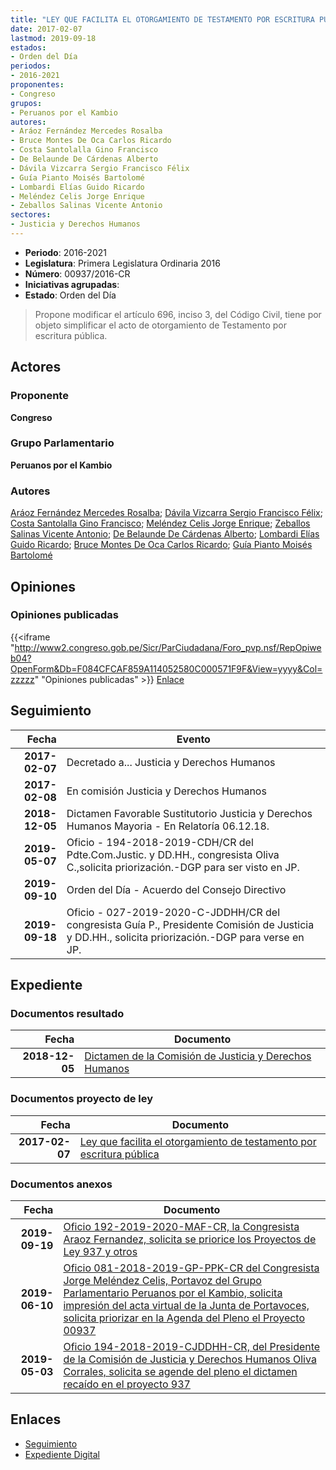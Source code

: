 ```yaml
---
title: "LEY QUE FACILITA EL OTORGAMIENTO DE TESTAMENTO POR ESCRITURA PÚBLICA"
date: 2017-02-07
lastmod: 2019-09-18
estados:
- Orden del Día
periodos:
- 2016-2021
proponentes:
- Congreso
grupos:
- Peruanos por el Kambio
autores:
- Aráoz Fernández Mercedes Rosalba
- Bruce Montes De Oca Carlos Ricardo
- Costa Santolalla Gino Francisco
- De Belaunde De Cárdenas Alberto
- Dávila Vizcarra Sergio Francisco Félix
- Guía Pianto Moisés Bartolomé
- Lombardi Elías Guido Ricardo
- Meléndez Celis Jorge Enrique
- Zeballos Salinas Vicente Antonio
sectores:
- Justicia y Derechos Humanos
---
```

- **Periodo**: 2016-2021
- **Legislatura**: Primera Legislatura Ordinaria 2016
- **Número**: 00937/2016-CR
- **Iniciativas agrupadas**: 
- **Estado**: Orden del Día

> Propone modificar el artículo 696, inciso 3, del Código Civil, tiene por objeto simplificar el acto de otorgamiento de Testamento por escritura pública.


## Actores

### Proponente

**Congreso**

### Grupo Parlamentario

**Peruanos por el Kambio**

### Autores

[Aráoz Fernández Mercedes Rosalba](mailto:mailto:maraoz@congreso.gob.pe); [Dávila Vizcarra Sergio Francisco Félix](mailto:mailto:sdavila@congreso.gob.pe); [Costa Santolalla Gino Francisco](mailto:mailto:gcosta@congreso.gob.pe); [Meléndez Celis Jorge Enrique](mailto:mailto:jmelendez@congreso.gob.pe); [Zeballos Salinas Vicente Antonio](mailto:mailto:vzeballos@congreso.gob.pe); [De Belaunde De Cárdenas Alberto](mailto:mailto:adebelaunde@congreso.gob.pe); [Lombardi Elías Guido Ricardo](mailto:mailto:glombardi@congreso.gob.pe); [Bruce Montes De Oca Carlos Ricardo](mailto:mailto:cbruce@congreso.gob.pe); [Guía Pianto Moisés Bartolomé](mailto:mailto:mguia@congreso.gob.pe)

## Opiniones

### Opiniones publicadas

{{<iframe "http://www2.congreso.gob.pe/Sicr/ParCiudadana/Foro_pvp.nsf/RepOpiweb04?OpenForm&Db=F084CFCAF859A114052580C000571F9F&View=yyyy&Col=zzzzz" "Opiniones publicadas" >}}
[Enlace](http://www2.congreso.gob.pe/Sicr/ParCiudadana/Foro_pvp.nsf/RepOpiweb04?OpenForm&Db=F084CFCAF859A114052580C000571F9F&View=yyyy&Col=zzzzz)


## Seguimiento

| Fecha | Evento |
|------:|--------|
| **2017-02-07** | Decretado a... Justicia y Derechos Humanos |
| **2017-02-08** | En comisión Justicia y Derechos Humanos |
| **2018-12-05** | Dictamen Favorable Sustitutorio Justicia y Derechos Humanos Mayoria - En Relatoría 06.12.18. |
| **2019-05-07** | Oficio - 194-2018-2019-CDH/CR del Pdte.Com.Justic. y DD.HH., congresista Oliva C.,solicita priorización.-DGP para ser visto en JP. |
| **2019-09-10** | Orden del Día - Acuerdo del Consejo Directivo |
| **2019-09-18** | Oficio - 027-2019-2020-C-JDDHH/CR del congresista Guía P., Presidente Comisión de Justicia y DD.HH., solicita priorización.-DGP para verse en JP. |

## Expediente

### Documentos resultado

| Fecha | Documento |
|------:|-----------|
| **2018-12-05** | [Dictamen de la Comisión de Justicia y Derechos Humanos](http://www.leyes.congreso.gob.pe/Documentos/2016_2021/Dictamenes/Proyectos_de_Ley/00937DC15MAY20181205.pdf) |

### Documentos proyecto de ley

| Fecha | Documento |
|------:|-----------|
| **2017-02-07** | [Ley que facilita el otorgamiento de testamento por escritura pública](http://www.leyes.congreso.gob.pe/Documentos/2016_2021/Proyectos_de_Ley_y_de_Resoluciones_Legislativas/PL0093720170207.pdf) |

### Documentos anexos

| Fecha | Documento |
|------:|-----------|
| **2019-09-19** | [Oficio 192-2019-2020-MAF-CR, la Congresista Araoz Fernandez, solicita se priorice los Proyectos de Ley 937 y otros](http://www.leyes.congreso.gob.pe/Documentos/2016_2021/Oficios/Congresistas/OFICIO-192-2019-2020-MAF-CR.pdf) |
| **2019-06-10** | [Oficio 081-2018-2019-GP-PPK-CR del Congresista Jorge Meléndez Celis, Portavoz del Grupo Parlamentario Peruanos por el Kambio, solicita impresión del acta virtual de la Junta de Portavoces, solicita priorizar en la Agenda del Pleno el Proyecto 00937](http://www.leyes.congreso.gob.pe/Documentos/2016_2021/Oficios/Grupos_Parlamentarios/OFICIO-081-2018-2019-GP-PPK-CR.pdf) |
| **2019-05-03** | [Oficio 194-2018-2019-CJDDHH-CR, del Presidente de la Comisión de Justicia y Derechos Humanos Oliva Corrales, solicita se agende del pleno el dictamen recaído en el proyecto 937](http://www.leyes.congreso.gob.pe/Documentos/2016_2021/Oficios/Comisiones_Ordinarias/OFICIO-194-2018-2019-CJDDHH-CR.pdf) |

## Enlaces

- [Seguimiento](http://www2.congreso.gob.pe/Sicr/TraDocEstProc/CLProLey2016.nsf/f7fff46988ca05b1052578e100829cc7/0f03fe50e15a868e052580c000526bbb?OpenDocument)
- [Expediente Digital](http://www2.congreso.gob.pe/Sicr/TraDocEstProc/Expvirt_2011.nsf/visbusqptramdoc1621/00937?opendocument)

